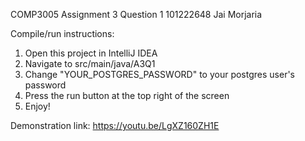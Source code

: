 COMP3005 Assignment 3 Question 1
101222648
Jai Morjaria

Compile/run instructions:
1. Open this project in IntelliJ IDEA
2. Navigate to src/main/java/A3Q1
3. Change "YOUR_POSTGRES_PASSWORD" to your postgres user's password
4. Press the run button at the top right of the screen
5. Enjoy!

Demonstration link: https://youtu.be/LgXZ160ZH1E